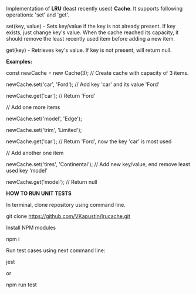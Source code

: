 Implementation of **LRU** (least recently used) **Cache**.
It supports following operations: 'set' and 'get'.

set(key, value) -  Sets key/value if the key is not already present.
If key exists, just change key's value. When the cache reached
its capacity, it should remove the least recently used item
before adding a new item.

get(key) - Retrieves key's value. If key is not present, will
return null.

**Examples:**

const newCache = new Cache(3); // Create cache with capacity
of 3 items.

newCache.set('car', 'Ford'); // Add key 'car' and its value 'Ford'

newCache.get('car'); // Return 'Ford'

// Add one more items

newCache.set('model', 'Edge');

newCache.set('trim', 'Limited');

newCache.get('car'); // Return 'Ford', now the key 'car' is
most used

// Add another one item


newCache.set('tires', 'Continental'); // Add new key/value, end remove
least used key 'model'

newCache.get('model'); // Return null

**HOW TO RUN UNIT TESTS**

In terminal, clone repository using command line.

git clone https://github.com/VKapustin/lrucache.git

Install NPM modules

npm i

Run test cases using next command line:

jest

or

npm run test